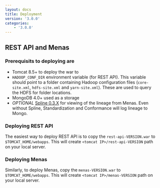 ```yaml
---
layout: docs
title: Deployment
version: '3.0.0'
categories:
    - '3.0.0'
---
```


## REST API and Menas

### Prerequisits to deploying are

- Tomcat 8.5+ to deploy the war to
- `HADOOP_CONF_DIR` environment variable (for REST API). This variable should point to a folder containing Hadoop configuration files (`core-site.xml`, `hdfs-site.xml` and `yarn-site.xml`). These are used to query the HDFS for folder locations.
- MongoDB 4.0+ used as a storage
- _OPTIONAL_ [Spline 0.3.X](https://absaoss.github.io/spline/0.3.html) for viewing of the lineage from Menas. Even without Spline, Standardization and Conformance will log lineage to Mongo.

### Deploying REST API

The easiest way to deploy REST API is to copy the `rest-api-VERSION.war` to `$TOMCAT_HOME/webapps`. This will create `<tomcat IP>/rest-api-VERSION` path on your local server.

### Deploying Menas

Similarly, to deploy Menas, copy the `menas-VERSION.war` to `$TOMCAT_HOME/webapps`. This will create `<tomcat IP>/menas-VERSION` path on your local server.
